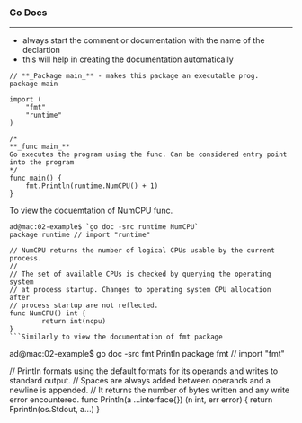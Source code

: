 ### Go Docs
-----------
- always start the comment or documentation with the name of the declartion
- this will help in creating the documentation automatically

```
// **_Package main_** - makes this package an executable prog.
package main

import (
	"fmt"
	"runtime"
)

/*
**_func main_**
Go executes the program using the func. Can be considered entry point into the program
*/
func main() {
	fmt.Println(runtime.NumCPU() + 1)
}
```

To view the docuemtation of NumCPU func.

```
ad@mac:02-example$ `go doc -src runtime NumCPU`
package runtime // import "runtime"

// NumCPU returns the number of logical CPUs usable by the current process.
//
// The set of available CPUs is checked by querying the operating system
// at process startup. Changes to operating system CPU allocation after
// process startup are not reflected.
func NumCPU() int {
        return int(ncpu)
}
```Similarly to view the documentation of fmt package

```
ad@mac:02-example$ go doc -src fmt Println
package fmt // import "fmt"

// Println formats using the default formats for its operands and writes to standard output.
// Spaces are always added between operands and a newline is appended.
// It returns the number of bytes written and any write error encountered.
func Println(a ...interface{}) (n int, err error) {
        return Fprintln(os.Stdout, a...)
}
```
